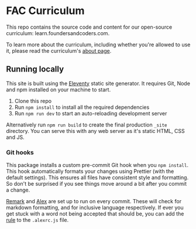 # FAC Curriculum

This repo contains the source code and content for our open-source curriculum: learn.foundersandcoders.com.

To learn more about the curriculum, including whether you're allowed to use it, please read the curriculum's [about page](https://learn.foundersandcoders.com/about/).

## Running locally

This site is built using the [Eleventy](https://11ty.dev/) static site generator. It requires Git, Node and npm installed on your machine to start.

1. Clone this repo
1. Run `npm install` to install all the required dependencies
1. Run `npm run dev` to start an auto-reloading development server

Alternatively run `npm run build` to create the final production `_site` directory. You can serve this with any web server as it's static HTML, CSS and JS.

### Git hooks

This package installs a custom pre-commit Git hook when you `npm install`. This hook automatically formats your changes using Prettier (with the default settings). This ensures all files have consistent style and formatting. So don't be surprised if you see things move around a bit after you commit a change.

[Remark](https://github.com/remarkjs/remark-lint) and [Alex](https://github.com/get-alex/alex) are set up to run on every commit. These will check for markdown formatting, and for inclusive language respectively. If ever you get stuck with a word not being accepted that should be, you can add the [rule](https://github.com/retextjs/retext-equality/blob/main/rules.md#list-of-rules) to the `.alexrc.js` file.
